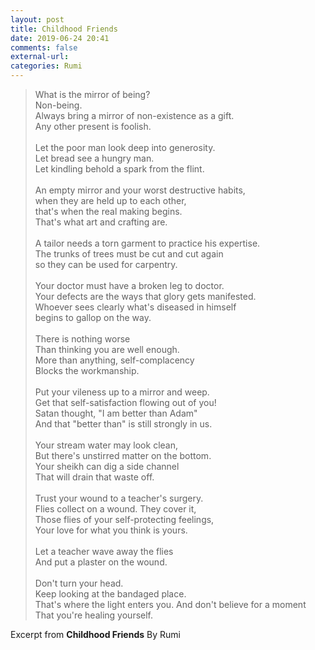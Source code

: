 ```yaml
---
layout: post
title: Childhood Friends
date: 2019-06-24 20:41
comments: false
external-url:
categories: Rumi
---
```



> What is the mirror of being?<br/>
Non-being.<br/>
Always bring a mirror of non-existence as a gift.<br/>
Any other present is foolish.<br/><br/>
Let the poor man look deep into generosity.<br/>
Let bread see a hungry man.<br/>
Let kindling behold a spark from the flint.<br/><br/>
An empty mirror and your worst destructive habits,<br/>
when they are held up to each other,<br/>
that's when the real making begins.<br/>
That's what art and crafting are.<br/><br/>
A tailor needs a torn garment to practice his expertise.<br/>
The trunks of trees must be cut and cut again<br/>
so they can be used for carpentry.<br/><br/>
Your doctor must have a broken leg to doctor.<br/>
Your defects are the ways that glory gets manifested.<br/>
Whoever sees clearly what's diseased in himself<br/>
begins to gallop on the way.<br/><br/>
There is nothing worse<br/>
Than thinking you are well enough.<br/>
More than anything, self-complacency<br/>
Blocks the workmanship.<br/><br/>
Put your vileness up to a mirror and weep.<br/>
Get that self-satisfaction flowing out of you!<br/>
Satan thought, "I am better than Adam"<br/>
And that "better than" is still strongly in us.<br/><br/>
Your stream water may look clean,<br/>
But there's unstirred matter on the bottom.<br/>
Your sheikh can dig a side channel<br/>
That will drain that waste off.<br/><br/>
Trust your wound to a teacher's surgery.<br/>
Flies collect on a wound. They cover it,<br/>
Those flies of your self-protecting feelings,<br/>
Your love for what you think is yours.<br/><br/>
Let a teacher wave away the flies<br/>
And put a plaster on the wound.<br/><br/>
Don't turn your head.<br/>
Keep looking at the bandaged place.<br/>
That's where the light enters you.
And don't believe for a moment<br/>
That you're healing yourself.

Excerpt from **Childhood Friends** By Rumi